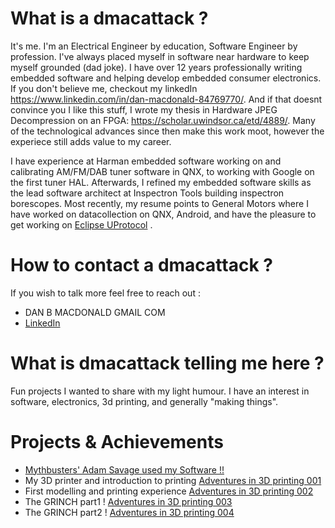 # What is a dmacattack ? 
It's me. I'm an Electrical Engineer by education, Software Engineer by profession. I've always placed myself in software near hardware to keep myself grounded (dad joke). I have over 12 years professionally writing embedded software and helping develop embedded consumer electronics. If you don't believe me, checkout my linkedIn https://www.linkedin.com/in/dan-macdonald-84769770/. And if that doesnt convince you I like this stuff, I wrote my thesis in Hardware JPEG Decompression on an FPGA: https://scholar.uwindsor.ca/etd/4889/. Many of the technological advances since then make this work moot, however the experiece still adds value to my career. 

I have experience at Harman embedded software working on and calibrating AM/FM/DAB tuner software in QNX, to working with Google on the first tuner HAL. Afterwards, I refined my embedded software skills as the lead software architect at Inspectron Tools building inspectron borescopes. Most recently, my resume points to General Motors where I have worked on datacollection on QNX, Android, and have the pleasure to get working on [Eclipse UProtocol](https://github.com/eclipse-uprotocol) .

# How to contact a dmacattack ?
If you wish to talk more feel free to reach out :
* DAN <dot> B <dot> MACDONALD <AT> GMAIL <dot> COM
* [LinkedIn](https://www.linkedin.com/in/dan-macdonald-84769770)

# What is dmacattack telling me here ?

Fun projects I wanted to share with my light humour. I have an interest in software, electronics, 3d printing, and generally "making things". 

# Projects & Achievements

* [Mythbusters' Adam Savage used my Software !!](AdamSavageDS703.md)
* My 3D printer and introduction to printing [Adventures in 3D printing 001](3dPrinting001.md)
* First modelling and printing experience [Adventures in 3D printing 002](3dPrinting002.md)
* The GRINCH part1 ! [Adventures in 3D printing 003](3dPrinting003.md)
* The GRINCH part2 ! [Adventures in 3D printing 004](3dPrinting004.md)

